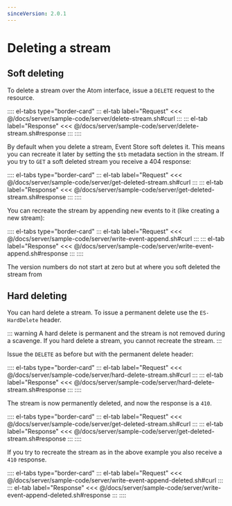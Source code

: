 ```yaml
---
sinceVersion: 2.0.1
---
```


# Deleting a stream

## Soft deleting

To delete a stream over the Atom interface, issue a `DELETE` request to the resource.

:::: el-tabs type="border-card"
::: el-tab label="Request"
<<< @/docs/server/sample-code/server/delete-stream.sh#curl
:::
::: el-tab label="Response"
<<< @/docs/server/sample-code/server/delete-stream.sh#response
:::
::::

By default when you delete a stream, Event Store soft deletes it. This means you can recreate it later by setting the `$tb` metadata section in the stream. If you try to `GET` a soft deleted stream you receive a 404 response:

:::: el-tabs type="border-card"
::: el-tab label="Request"
<<< @/docs/server/sample-code/server/get-deleted-stream.sh#curl
:::
::: el-tab label="Response"
<<< @/docs/server/sample-code/server/get-deleted-stream.sh#response
:::
::::

You can recreate the stream by appending new events to it (like creating a new stream):

:::: el-tabs type="border-card"
::: el-tab label="Request"
<<< @/docs/server/sample-code/server/write-event-append.sh#curl
:::
::: el-tab label="Response"
<<< @/docs/server/sample-code/server/write-event-append.sh#response
:::
::::

The version numbers do not start at zero but at where you soft deleted the stream from

## Hard deleting

You can hard delete a stream. To issue a permanent delete use the `ES-HardDelete` header.

::: warning
A hard delete is permanent and the stream is not removed during a scavenge. If you hard delete a stream, you cannot recreate the stream.
:::

Issue the `DELETE` as before but with the permanent delete header:

:::: el-tabs type="border-card"
::: el-tab label="Request"
<<< @/docs/server/sample-code/server/hard-delete-stream.sh#curl
:::
::: el-tab label="Response"
<<< @/docs/server/sample-code/server/hard-delete-stream.sh#response
:::
::::

The stream is now permanently deleted, and now the response is a `410`.

:::: el-tabs type="border-card"
::: el-tab label="Request"
<<< @/docs/server/sample-code/server/get-deleted-stream.sh#curl
:::
::: el-tab label="Response"
<<< @/docs/server/sample-code/server/get-deleted-stream.sh#response
:::
::::

If you try to recreate the stream as in the above example you also receive a `410` response.

:::: el-tabs type="border-card"
::: el-tab label="Request"
<<< @/docs/server/sample-code/server/write-event-append-deleted.sh#curl
:::
::: el-tab label="Response"
<<< @/docs/server/sample-code/server/write-event-append-deleted.sh#response
:::
::::
